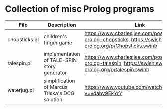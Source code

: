 # Collection of misc Prolog programs

| File | Description | Link |
| --- | --- | --- |
| chopsticks.pl | children's finger game | https://www.charlesjlee.com/post/20200605-prolog-chopsticks, https://swish.swi-prolog.org/p/Chopsticks.swinb |
| talespin.pl | implementation of TALE-SPIN story generator | https://www.charlesjlee.com/post/20200606-prolog-talespin, https://swish.swi-prolog.org/p/talespin.swinb |
| waterjug.pl | simplification of Marcus Triska's DCG solution | https://www.youtube.com/watch?v=vdabv9EkYrY |

